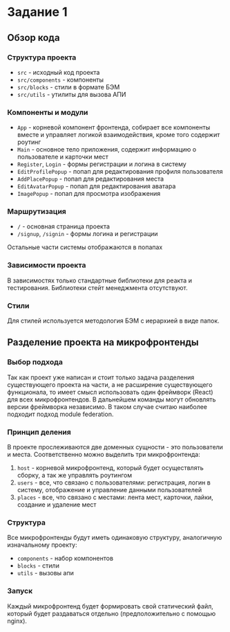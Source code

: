 # Задание 1

## Обзор кода

### Структура проекта

- `src` - исходный код проекта
- `src/components` - компоненты
- `src/blocks` - стили в формате БЭМ
- `src/utils` - утилиты для вызова АПИ

### Компоненты и модули

- `App` - корневой компонент фронтенда, собирает все компоненты вместе и управляет логикой взаимодействия, кроме того содержит роутинг
- `Main` - основное тело приложения, содержит информацию о пользователе и карточки мест
- `Register`, `Login` - формы регистрации и логина в систему 
- `EditProfilePopup` - попап для редактирования профиля пользователя 
- `AddPlacePopup` - попап для редактирования места 
- `EditAvatarPopup` - попап для редактирования аватара 
- `ImagePopup` - попап для просмотра изображения 

### Маршрутизация

- `/` - основная страница проекта
- `/signup`, `/signin` - формы логина и регистрации

Остальные части системы отображаются в попапах

### Зависимости проекта

В зависимостях только стандартные библиотеки для реакта и тестирования. Библиотеки стейт менеджмента отсутствуют.

### Стили

Для стилей используется методология БЭМ с иерархией в виде папок.

## Разделение проекта на микрофронтенды

### Выбор подхода

Так как проект уже написан и стоит только задача разделения существующего проекта на части, а не расширение существующего функционала, то имеет смысл использовать один фреймворк (React) для всех микрофронтендов. В дальнейшем команды могут обновлять версии фреймворка независимо. В таком случае считаю наиболее подходит подход module federation.

### Принцип деления

В проекте прослеживаются две доменных сущности - это пользователи и места. Соответственно можно выделить три микрофронтенда:

1. `host` - корневой микрофронтенд, который будет осуществлять сборку, а так же управлять роутингом
2. `users` - все, что связано с пользователями: регистрация, логин в систему, отображение и управление данными пользователей
3. `places` - все, что связано с местами: лента мест, карточки, лайки, создание и удаление мест

### Структура

Все микрофронтенды будут иметь одинаковую структуру, аналогичную изначальному проекту:

- `components` - набор компонентов
- `blocks` - стили
- `utils` - вызовы апи

### Запуск

Каждый микрофронтенд будет формировать свой статический файл, который будет раздаваться отдельно (предположительно с помощью nginx).